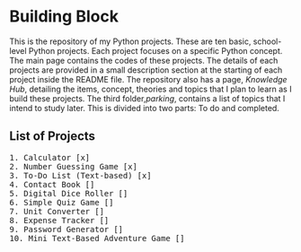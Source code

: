  # Building Block
This is the repository of my Python projects. These are ten basic, school-level Python projects. Each project focuses on a specific Python concept. The main page contains the codes of these projects. The details of each projects are provided in a small description section at the starting of each project inside the README file. The repository also has a page, *Knowledge Hub*, detailing the items, concept, theories and topics that I plan to learn as I build these projects. The third folder,*parking*, contains a list of topics that I intend to study later. This is divided into two parts: To do and completed.

## List of Projects
<pre>
1. Calculator [x]
2. Number Guessing Game [x]
3. To-Do List (Text-based) [x]
4. Contact Book []
5. Digital Dice Roller []
6. Simple Quiz Game []
7. Unit Converter []
8. Expense Tracker []
9. Password Generator []
10. Mini Text-Based Adventure Game []
</pre>
